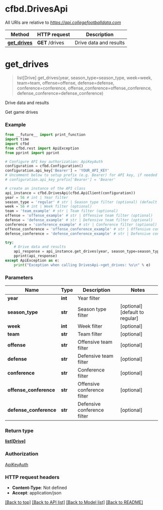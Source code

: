 # cfbd.DrivesApi

All URIs are relative to *https://api.collegefootballdata.com*

Method | HTTP request | Description
------------- | ------------- | -------------
[**get_drives**](DrivesApi.md#get_drives) | **GET** /drives | Drive data and results


# **get_drives**
> list[Drive] get_drives(year, season_type=season_type, week=week, team=team, offense=offense, defense=defense, conference=conference, offense_conference=offense_conference, defense_conference=defense_conference)

Drive data and results

Get game drives

### Example
```python
from __future__ import print_function
import time
import cfbd
from cfbd.rest import ApiException
from pprint import pprint

# Configure API key authorization: ApiKeyAuth
configuration = cfbd.Configuration()
configuration.api_key['Bearer'] = 'YOUR_API_KEY'
# Uncomment below to setup prefix (e.g. Bearer) for API key, if needed
# configuration.api_key_prefix['Bearer'] = 'Bearer'

# create an instance of the API class
api_instance = cfbd.DrivesApi(cfbd.ApiClient(configuration))
year = 56 # int | Year filter
season_type = 'regular' # str | Season type filter (optional) (default to regular)
week = 56 # int | Week filter (optional)
team = 'team_example' # str | Team filter (optional)
offense = 'offense_example' # str | Offensive team filter (optional)
defense = 'defense_example' # str | Defensive team filter (optional)
conference = 'conference_example' # str | Conference filter (optional)
offense_conference = 'offense_conference_example' # str | Offensive conference filter (optional)
defense_conference = 'defense_conference_example' # str | Defensive conference filter (optional)

try:
    # Drive data and results
    api_response = api_instance.get_drives(year, season_type=season_type, week=week, team=team, offense=offense, defense=defense, conference=conference, offense_conference=offense_conference, defense_conference=defense_conference)
    pprint(api_response)
except ApiException as e:
    print("Exception when calling DrivesApi->get_drives: %s\n" % e)
```

### Parameters

Name | Type | Description  | Notes
------------- | ------------- | ------------- | -------------
 **year** | **int**| Year filter | 
 **season_type** | **str**| Season type filter | [optional] [default to regular]
 **week** | **int**| Week filter | [optional] 
 **team** | **str**| Team filter | [optional] 
 **offense** | **str**| Offensive team filter | [optional] 
 **defense** | **str**| Defensive team filter | [optional] 
 **conference** | **str**| Conference filter | [optional] 
 **offense_conference** | **str**| Offensive conference filter | [optional] 
 **defense_conference** | **str**| Defensive conference filter | [optional] 

### Return type

[**list[Drive]**](Drive.md)

### Authorization

[ApiKeyAuth](../README.md#ApiKeyAuth)

### HTTP request headers

 - **Content-Type**: Not defined
 - **Accept**: application/json

[[Back to top]](#) [[Back to API list]](../README.md#documentation-for-api-endpoints) [[Back to Model list]](../README.md#documentation-for-models) [[Back to README]](../README.md)

